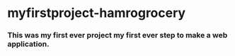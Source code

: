 # myfirstproject-hamrogrocery

### This was my first ever project my first ever step to make a web application.
